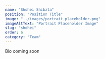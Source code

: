 ```yaml
---
name: "Shohei Shibata"
position: "Position Title"
image: "../images/portrait_placeholder.png"
imageAltText: "Portrait Placeholder Image"
slug: "shohei"
order: 6
category: "Team"
---
```


Bio coming soon